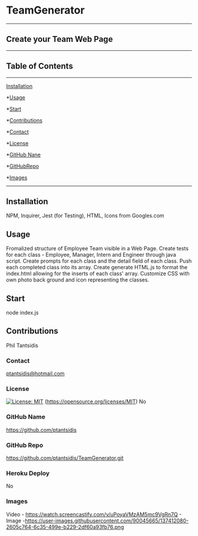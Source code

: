  # TeamGenerator 
____
  ## Create your Team Web Page  
  ____  
  ## Table of Contents
____
  [Installation](#installation)

  *[Usage](#usage)

  *[Start](#start)
  
  *[Contributions](#contributions)

  *[Contact](#contact)

  *[License](#license)

  *[GitHub Nane](#githubname)

  *[GitHubRepo](#githubrepo)

  *[Images](#images)
____  
  ## Installation
  NPM, Inquirer, Jest (for Testing), HTML, Icons from Googles.com

  ## Usage
  Fromalized structure of Employee Team visible in a Web Page. Create tests for each class - Employee, Manager, Intern and Engineer through java script.
  Create prompts for each class and the detail field of each class.
  Push each completed class into its array.
  Create generate HTML.js to format the index.html allowing for the inserts of each class' array.
  Customize CSS with own photo back ground and icon representing the classes.

  ## Start
  node index.js

  ## Contributions
  Phil Tantsidis 
    
  ###  Contact
  ptantsidis@hotmail.com
    
  ### License
  [![License: MIT](https://img.shields.io/badge/License-MIT-yellow.svg)](https://opensource.org/licenses/MIT)
  (https://opensource.org/licenses/MIT)
  No

  ### GitHub Name
  https://github.com/ptantsidis
  
  ### GitHub Repo
  https://github.com/ptantsidis/TeamGenerator.git

  ### Heroku Deploy
  No

  ### Images  
  Video -  https://watch.screencastify.com/v/uPoyaVMzAM5mc9VgRn7Q - Image -https://user-images.githubusercontent.com/90045665/137412080-2605c764-6c35-499e-b229-2df60a93fb76.png
